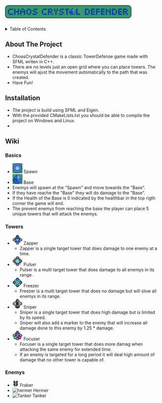 # ![Tower Defense](/data/logoTexture.png)

<!-- TABLE OF CONTENTS -->
<details>
  <summary>Table of Contents</summary>
  <ol>
    <li><a href="#about-the-project">About The Project</a></li>
    <li><a href="#installation">Installation</a></li>
    <li><a href="#wiki">Wiki</a></li>
      <ul>
        <li><a href="#basics">Basics</a></li>
        <li><a href="#towers">Towers</a></li>
        <li><a href="#enemys">Enemys</a></li>
      </ul>
  </ol>
</details>

## About The Project
- ChoasCrystalDefender is a classic TowerDefense game made with SFML writen in C++.
- There are no levels just an open grid where you can place towers. The enemys will ajust the movement automatically to the path that was created.
- Have Fun!
## Installation
- The project is build using SFML and Eigen.
- With the provided CMakeLists.txt you should be able to compile the project on Windows and Linux.
- 

## Wiki
### Basics
- ![Spawn](/data/spawnTexture.png) Spawn
- ![Base](/data/baseTexture.png) Base
- Enemys will spawn at the "Spawn" and move towards the "Base".
- If they have reache the "Base" they will do damage to the "Base".
- If the Health of the Base is 0 indicated by the healthbar in the top rigth corner the game will end.
- The prevent enemys from reaching the base the player can place 5 unique towers that will attack the enemys.
### Towers
- ![Zapper](/data/zapperIconTexture.png) Zapper
  - Zapper is a single target tower that does damage to one enemy at a time.
- ![Pulser](/data/pulserIconTexture.png) Pulser
  - Pulser is a multi target tower that does damage to all enemys in its range.
- ![Freezer](/data/freezerIconTexture.png) Freezer
  - Freezer is a multi target tower that does no damage but will slow all enemys in its range.
- ![Sniper](/data/sniperIconTexture.png) Sniper
  - Sniper is a single target tower that does high damage but is limited by its speed.
  - Sniper will also add a marker to the enemy that will increase all damage done to this enemy by 1.25 * damage.
- ![Focuser](/data/focuserIconTexture.png) Focuser
  - Focuser is a single target tower that does more damag when attacking the same enemy for extended time.
  - If an enemy is targeted for a long period it will deal high amount of damage that no other tower is capable of.
### Enemys
 - ![Fraber](/data/fraberTexture.png) Fraber
 - ![hermer](/data/hermerIconTexture.png) Hermer
 - ![Tanker](/data/tankerIconTexture.png) Tanker
